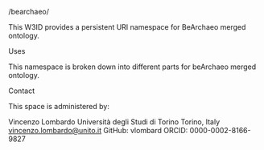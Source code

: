 /bearchaeo/

This W3ID provides a persistent URI namespace for BeArchaeo merged ontology.

Uses

This namespace is broken down into different parts for beArchaeo merged ontology.

Contact

This space is administered by:

Vincenzo Lombardo
Università degli Studi di Torino
Torino, Italy
vincenzo.lombardo@unito.it
GitHub: vlombard ORCID: 0000-0002-8166-9827
